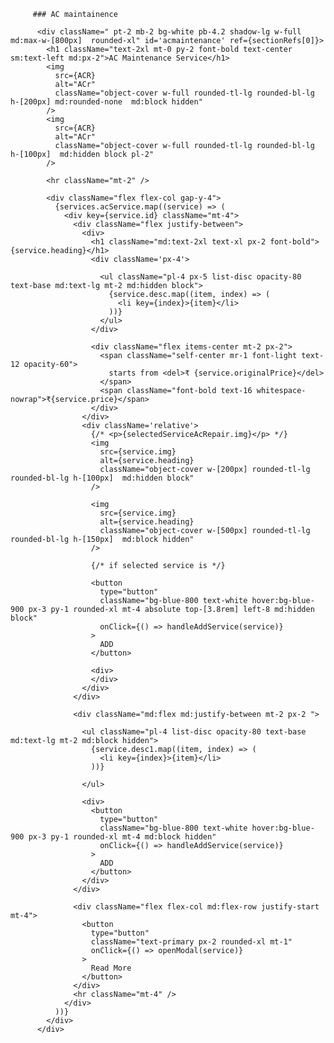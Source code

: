          ### AC maintainence
         
          <div className=" pt-2 mb-2 bg-white pb-4.2 shadow-lg w-full md:max-w-[800px]  rounded-xl" id='acmaintenance' ref={sectionRefs[0]}>
            <h1 className="text-2xl mt-0 py-2 font-bold text-center sm:text-left md:px-2">AC Maintenance Service</h1>
            <img
              src={ACR}
              alt="ACr"
              className="object-cover w-full rounded-tl-lg rounded-bl-lg h-[200px] md:rounded-none  md:block hidden"
            />
            <img
              src={ACR}
              alt="ACr"
              className="object-cover w-full rounded-tl-lg rounded-bl-lg h-[100px]  md:hidden block pl-2"
            />

            <hr className="mt-2" />

            <div className="flex flex-col gap-y-4">
              {services.acService.map((service) => (
                <div key={service.id} className="mt-4">
                  <div className="flex justify-between">
                    <div>
                      <h1 className="md:text-2xl text-xl px-2 font-bold">{service.heading}</h1>
                      <div className='px-4'>

                        <ul className="pl-4 px-5 list-disc opacity-80 text-base md:text-lg mt-2 md:hidden block">
                          {service.desc.map((item, index) => (
                            <li key={index}>{item}</li>
                          ))}
                        </ul>
                      </div>

                      <div className="flex items-center mt-2 px-2">
                        <span className="self-center mr-1 font-light text-12 opacity-60">
                          starts from <del>₹ {service.originalPrice}</del>
                        </span>
                        <span className="font-bold text-16 whitespace-nowrap">₹{service.price}</span>
                      </div>
                    </div>
                    <div className='relative'>
                      {/* <p>{selectedServiceAcRepair.img}</p> */}
                      <img
                        src={service.img}
                        alt={service.heading}
                        className="object-cover w-[200px] rounded-tl-lg rounded-bl-lg h-[100px]  md:hidden block"
                      />

                      <img
                        src={service.img}
                        alt={service.heading}
                        className="object-cover w-[500px] rounded-tl-lg rounded-bl-lg h-[150px]  md:block hidden"
                      />

                      {/* if selected service is */}

                      <button
                        type="button"
                        className="bg-blue-800 text-white hover:bg-blue-900 px-3 py-1 rounded-xl mt-4 absolute top-[3.8rem] left-8 md:hidden block"
                        onClick={() => handleAddService(service)}
                      >
                        ADD
                      </button>

                      <div>
                      </div>
                    </div>
                  </div>

                  <div className="md:flex md:justify-between mt-2 px-2 ">

                    <ul className="pl-4 list-disc opacity-80 text-base md:text-lg mt-2 md:block hidden">
                      {service.desc1.map((item, index) => (
                        <li key={index}>{item}</li>
                      ))}

                    </ul>

                    <div>
                      <button
                        type="button"
                        className="bg-blue-800 text-white hover:bg-blue-900 px-3 py-1 rounded-xl mt-4 md:block hidden"
                        onClick={() => handleAddService(service)}
                      >
                        ADD
                      </button>
                    </div>
                  </div>

                  <div className="flex flex-col md:flex-row justify-start mt-4">
                    <button
                      type="button"
                      className="text-primary px-2 rounded-xl mt-1"
                      onClick={() => openModal(service)}
                    >
                      Read More
                    </button>
                  </div>
                  <hr className="mt-4" />
                </div>
              ))}
            </div>
          </div>
